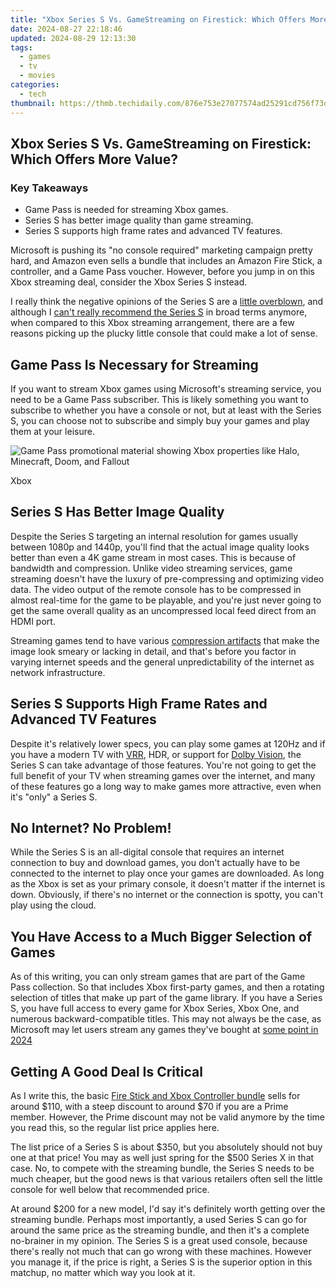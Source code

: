 ```yaml
---
title: "Xbox Series S Vs. GameStreaming on Firestick: Which Offers More Value?"
date: 2024-08-27 22:18:46
updated: 2024-08-29 12:13:30
tags:
  - games
  - tv
  - movies
categories:
  - tech
thumbnail: https://thmb.techidaily.com/876e753e27077574ad25291cd756f73dd324e0088d395c4f6b7d4b1f29dc8396.jpg
---
```


## Xbox Series S Vs. GameStreaming on Firestick: Which Offers More Value?

### Key Takeaways

* Game Pass is needed for streaming Xbox games.
* Series S has better image quality than game streaming.
* Series S supports high frame rates and advanced TV features.

 Microsoft is pushing its "no console required" marketing campaign pretty hard, and Amazon even sells a bundle that includes an Amazon Fire Stick, a controller, and a Game Pass voucher. However, before you jump in on this Xbox streaming deal, consider the Xbox Series S instead.

 I really think the negative opinions of the Series S are a [little overblown](https://facebook-video-share.techidaily.com/new-unleash-your-creativity-cutting-edge-pc-techniques-for-youtube-success/), and although I [can't really recommend the Series S](https://win11-tips.techidaily.com/addressing-vscode-shutdown-problems-on-windows-11/) in broad terms anymore, when compared to this Xbox streaming arrangement, there are a few reasons picking up the plucky little console that could make a lot of sense.

##  Game Pass Is Necessary for Streaming

 If you want to stream Xbox games using Microsoft's streaming service, you need to be a Game Pass subscriber. This is likely something you want to subscribe to whether you have a console or not, but at least with the Series S, you can choose not to subscribe and simply buy your games and play them at your leisure.

![Game Pass promotional material showing Xbox properties like Halo, Minecraft, Doom, and Fallout](https://static1.howtogeekimages.com/wordpress/wp-content/uploads/2023/10/game_pass.jpg) 

Xbox

##  Series S Has Better Image Quality

 Despite the Series S targeting an internal resolution for games usually between 1080p and 1440p, you'll find that the actual image quality looks better than even a 4K game stream in most cases. This is because of bandwidth and compression. Unlike video streaming services, game streaming doesn't have the luxury of pre-compressing and optimizing video data. The video output of the remote console has to be compressed in almost real-time for the game to be playable, and you're just never going to get the same overall quality as an uncompressed local feed direct from an HDMI port.

 Streaming games tend to have various [compression artifacts](https://remote-screen-capture.techidaily.com/updated-professional-screen-capture-techniques-orderly-tutorials-for-2024/) that make the image look smeary or lacking in detail, and that's before you factor in varying internet speeds and the general unpredictability of the internet as network infrastructure.

##  Series S Supports High Frame Rates and Advanced TV Features

 Despite it's relatively lower specs, you can play some games at 120Hz and if you have a modern TV with [VRR](https://android-unlock.techidaily.com/in-2024-unlock-your-samsung-galaxy-s23-fe-phone-with-ease-the-3-best-lock-screen-removal-tools-by-drfone-android/), HDR, or support for [Dolby Vision](https://extra-hints.techidaily.com/best-drone-buddies-kids-most-enjoyed-toy-companions-for-2024/), the Series S can take advantage of those features. You're not going to get the full benefit of your TV when streaming games over the internet, and many of these features go a long way to make games more attractive, even when it's "only" a Series S.

##  No Internet? No Problem!

 While the Series S is an all-digital console that requires an internet connection to buy and download games, you don't actually have to be connected to the internet to play once your games are downloaded. As long as the Xbox is set as your primary console, it doesn't matter if the internet is down. Obviously, if there's no internet or the connection is spotty, you can't play using the cloud.

##  You Have Access to a Much Bigger Selection of Games

 As of this writing, you can only stream games that are part of the Game Pass collection. So that includes Xbox first-party games, and then a rotating selection of titles that make up part of the game library. If you have a Series S, you have full access to every game for Xbox Series, Xbox One, and numerous backward-compatible titles. This may not always be the case, as Microsoft may let users stream any games they've bought at [some point in 2024](https://www.gamesradar.com/xbox-cloud-gaming-should-finally-allow-you-to-stream-games-you-own-this-year/) 

##  Getting A Good Deal Is Critical

 As I write this, the basic [Fire Stick and Xbox Controller bundle](https://www.amazon.com/Amazon-Carbon-Wireless-Controller-Members/dp/B0D5LKQHNN/?tag=hotoge-20&ascsubtag=UUhtgUeUpU2004239&asc%5Frefurl=https%3A%2F%2Fwww.howtogeek.com%2Fan-xbox-series-s-is-a-better-deal-than-streaming-games-on-a-firestick%2F&asc%5Fcampaign=Evergreen) sells for around $110, with a steep discount to around $70 if you are a Prime member. However, the Prime discount may not be valid anymore by the time you read this, so the regular list price applies here.

 The list price of a Series S is about $350, but you absolutely should not buy one at that price! You may as well just spring for the $500 Series X in that case. No, to compete with the streaming bundle, the Series S needs to be much cheaper, but the good news is that various retailers often sell the little console for well below that recommended price.

 At around $200 for a new model, I'd say it's definitely worth getting over the streaming bundle. Perhaps most importantly, a used Series S can go for around the same price as the streaming bundle, and then it's a complete no-brainer in my opinion. The Series S is a great used console, because there's really not much that can go wrong with these machines. However you manage it, if the price is right, a Series S is the superior option in this matchup, no matter which way you look at it.

<ins class="adsbygoogle"
     style="display:block"
     data-ad-format="autorelaxed"
     data-ad-client="ca-pub-7571918770474297"
     data-ad-slot="1223367746"></ins>



<ins class="adsbygoogle"
     style="display:block"
     data-ad-client="ca-pub-7571918770474297"
     data-ad-slot="8358498916"
     data-ad-format="auto"
     data-full-width-responsive="true"></ins>
